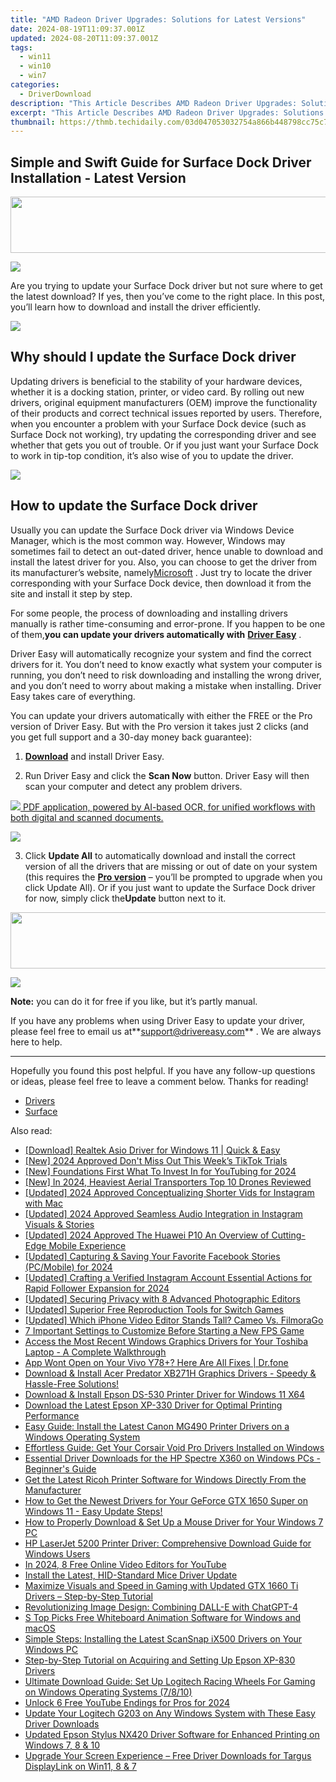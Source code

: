 ```yaml
---
title: "AMD Radeon Driver Upgrades: Solutions for Latest Versions"
date: 2024-08-19T11:09:37.001Z
updated: 2024-08-20T11:09:37.001Z
tags:
  - win11
  - win10
  - win7
categories:
  - DriverDownload
description: "This Article Describes AMD Radeon Driver Upgrades: Solutions for Latest Versions"
excerpt: "This Article Describes AMD Radeon Driver Upgrades: Solutions for Latest Versions"
thumbnail: https://thmb.techidaily.com/03d047053032754a866b448798cc75c77a872c39fcd35dfe08c86add34610351.jpg
---
```


## Simple and Swift Guide for Surface Dock Driver Installation - Latest Version

<!-- affiliate ads begin -->
<a href="https://vapordna.pxf.io/c/5597632/1494880/17238" target="_top" id="1494880"><img src="//a.impactradius-go.com/display-ad/17238-1494880" border="0" alt="" width="728" height="90"/></a><img height="0" width="0" src="https://imp.pxf.io/i/5597632/1494880/17238" style="position:absolute;visibility:hidden;" border="0" />
<!-- affiliate ads end -->
![](https://images.drivereasy.com/wp-content/uploads/2019/09/image-399.png)

 Are you trying to update your Surface Dock driver but not sure where to get the latest download? If yes, then you’ve come to the right place. In this post, you’ll learn how to download and install the driver efficiently.

<!-- affiliate ads begin -->
<a href="https://secure.2checkout.com/order/checkout.php?PRODS=45152835&QTY=1&AFFILIATE=108875&CART=1"><img src="https://download.terabyteunlimited.com/banners/ad_800x450_d.jpg" border="0"></a>
<!-- affiliate ads end -->
## Why should I update the Surface Dock driver

 Updating drivers is beneficial to the stability of your hardware devices, whether it is a docking station, printer, or video card. By rolling out new drivers, original equipment manufacturers (OEM) improve the functionality of their products and correct technical issues reported by users. Therefore, when you encounter a problem with your Surface Dock device (such as Surface Dock not working), try updating the corresponding driver and see whether that gets you out of trouble. Or if you just want your Surface Dock to work in tip-top condition, it’s also wise of you to update the driver.

<!-- affiliate ads begin -->
<a href="https://store.nero.com/order/checkout.php?PRODS=42296740&QTY=1&AFFILIATE=108875&CART=1"><img src="https://www.nero.com/nero-com-wAssets/img/banners/2023/biu/Nero_BackItUp_Screen_2.webp" border="0"></a>
<!-- affiliate ads end -->
## How to update the Surface Dock driver

 Usually you can update the Surface Dock driver via Windows Device Manager, which is the most common way. However, Windows may sometimes fail to detect an out-dated driver, hence unable to download and install the latest driver for you. Also, you can choose to get the driver from its manufacturer’s website, namely[Microsoft](https://www.microsoft.com/en-us) . Just try to locate the driver corresponding with your Surface Dock device, then download it from the site and install it step by step.

 For some people, the process of downloading and installing drivers manually is rather time-consuming and error-prone. If you happen to be one of them,**you can update your drivers automatically with** **[Driver Easy](https://tools.techidaily.com/drivereasy/download/)**  .

 Driver Easy will automatically recognize your system and find the correct drivers for it. You don’t need to know exactly what system your computer is running, you don’t need to risk downloading and installing the wrong driver, and you don’t need to worry about making a mistake when installing. Driver Easy takes care of everything.

 You can update your drivers automatically with either the FREE or the Pro version of Driver Easy. But with the Pro version it takes just 2 clicks (and you get full support and a 30-day money back guarantee):

 1) **[Download](https://tools.techidaily.com/drivereasy/download/)**  and install Driver Easy.

 2) Run Driver Easy and click the **Scan Now** button. Driver Easy will then scan your computer and detect any problem drivers.

<!-- affiliate ads begin -->
<a href="https://checkout.abbyy.com/order/checkout.php?PRODS=39254549&QTY=1&AFFILIATE=108875&CART=1"> <img src="https://secure.avangate.com/images/merchant/0e5fb5c76fca16adbee503c9aff393cd/products/8_FR-Badges-NEW-FR-Standard-16-WIN-200.png" border="0"> PDF application, powered by AI-based OCR, for unified workflows with both digital and scanned documents. </a>
<!-- affiliate ads end -->
![](https://images.drivereasy.com/wp-content/uploads/2019/06/image-439.png)

 3) Click **Update All** to automatically download and install the correct version of all the drivers that are missing or out of date on your system (this requires the **[Pro version](https://tools.techidaily.com/drivereasy/download/)**  – you’ll be prompted to upgrade when you click Update All). Or if you just want to update the Surface Dock driver for now, simply click the**Update**  button next to it.

<!-- affiliate ads begin -->
<a href="https://united.elfm.net/c/5597632/517826/4704" target="_top" id="517826"><img src="//a.impactradius-go.com/display-ad/4704-517826" border="0" alt="" width="728" height="90"/></a><img height="0" width="0" src="https://united.elfm.net/i/5597632/517826/4704" style="position:absolute;visibility:hidden;" border="0" />
<!-- affiliate ads end -->
![](https://images.drivereasy.com/wp-content/uploads/2019/09/image-395.png)

**Note:** you can do it for free if you like, but it’s partly manual.

 If you have any problems when using Driver Easy to update your driver, please feel free to email us at**<support@drivereasy.com>** . We are always here to help.

---

 Hopefully you found this post helpful. If you have any follow-up questions or ideas, please feel free to leave a comment below. Thanks for reading!

* [Drivers](https://tools.techidaily.com/drivereasy/download/)
* [Surface](https://tools.techidaily.com/drivereasy/download/)

<ins class="adsbygoogle"
     style="display:block"
     data-ad-format="autorelaxed"
     data-ad-client="ca-pub-7571918770474297"
     data-ad-slot="1223367746"></ins>



<ins class="adsbygoogle"
     style="display:block"
     data-ad-client="ca-pub-7571918770474297"
     data-ad-slot="8358498916"
     data-ad-format="auto"
     data-full-width-responsive="true"></ins>

<span class="atpl-alsoreadstyle">Also read:</span>
<div><ul>
<li><a href="https://hardware-help.techidaily.com/download-realtek-asio-driver-for-windows-11-quick-and-easy/"><u>[Download] Realtek Asio Driver for Windows 11 | Quick & Easy</u></a></li>
<li><a href="https://tiktok-clips.techidaily.com/new-2024-approved-dont-miss-out-this-weeks-tiktok-trials/"><u>[New] 2024 Approved  Don't Miss Out  This Week’s TikTok Trials</u></a></li>
<li><a href="https://youtube-web.techidaily.com/oundations-first-what-to-invest-in-for-youtubing-for-2024/"><u>[New] Foundations First  What To Invest In for YouTubing for 2024</u></a></li>
<li><a href="https://fox-direct.techidaily.com/new-in-2024-heaviest-aerial-transporters-top-10-drones-reviewed/"><u>[New] In 2024, Heaviest Aerial Transporters  Top 10 Drones Reviewed</u></a></li>
<li><a href="https://instagram-video-recordings.techidaily.com/updated-2024-approved-conceptualizing-shorter-vids-for-instagram-with-mac/"><u>[Updated] 2024 Approved  Conceptualizing Shorter Vids for Instagram with Mac</u></a></li>
<li><a href="https://instagram-video-recordings.techidaily.com/updated-2024-approved-seamless-audio-integration-in-instagram-visuals-and-stories/"><u>[Updated] 2024 Approved  Seamless Audio Integration in Instagram Visuals & Stories</u></a></li>
<li><a href="https://article-helps.techidaily.com/updated-2024-approved-the-huawei-p10-an-overview-of-cutting-edge-mobile-experience/"><u>[Updated] 2024 Approved  The Huawei P10  An Overview of Cutting-Edge Mobile Experience</u></a></li>
<li><a href="https://facebook-videos.techidaily.com/updated-capturing-and-saving-your-favorite-facebook-stories-pcmobile-for-2024/"><u>[Updated] Capturing & Saving Your Favorite Facebook Stories (PC/Mobile) for 2024</u></a></li>
<li><a href="https://instagram-video-files.techidaily.com/updated-crafting-a-verified-instagram-account-essential-actions-for-rapid-follower-expansion-for-2024/"><u>[Updated] Crafting a Verified Instagram Account  Essential Actions for Rapid Follower Expansion for 2024</u></a></li>
<li><a href="https://extra-skills.techidaily.com/updated-securing-privacy-with-8-advanced-photographic-editors/"><u>[Updated] Securing Privacy with 8 Advanced Photographic Editors</u></a></li>
<li><a href="https://screen-video-capture.techidaily.com/updated-superior-free-reproduction-tools-for-switch-games/"><u>[Updated] Superior Free Reproduction Tools for Switch Games</u></a></li>
<li><a href="https://vimeo-videos.techidaily.com/updated-which-iphone-video-editor-stands-tall-cameo-vs-filmorago/"><u>[Updated] Which iPhone Video Editor Stands Tall? Cameo Vs. FilmoraGo</u></a></li>
<li><a href="https://games-able.techidaily.com/7-important-settings-to-customize-before-starting-a-new-fps-game/"><u>7 Important Settings to Customize Before Starting a New FPS Game</u></a></li>
<li><a href="https://hardware-help.techidaily.com/access-the-most-recent-windows-graphics-drivers-for-your-toshiba-laptop-a-complete-walkthrough/"><u>Access the Most Recent Windows Graphics Drivers for Your Toshiba Laptop - A Complete Walkthrough</u></a></li>
<li><a href="https://howto.techidaily.com/app-wont-open-on-your-vivo-y78plus-here-are-all-fixes-drfone-by-drfone-fix-android-problems-fix-android-problems/"><u>App Wont Open on Your Vivo Y78+? Here Are All Fixes | Dr.fone</u></a></li>
<li><a href="https://hardware-help.techidaily.com/download-and-install-acer-predator-xb271h-graphics-drivers-speedy-and-hassle-free-solutions/"><u>Download & Install Acer Predator XB271H Graphics Drivers - Speedy & Hassle-Free Solutions!</u></a></li>
<li><a href="https://hardware-help.techidaily.com/download-and-install-epson-ds-530-printer-driver-for-windows-11-x64/"><u>Download & Install Epson DS-530 Printer Driver for Windows 11 X64</u></a></li>
<li><a href="https://hardware-help.techidaily.com/download-the-latest-epson-xp-330-driver-for-optimal-printing-performance/"><u>Download the Latest Epson XP-330 Driver for Optimal Printing Performance</u></a></li>
<li><a href="https://hardware-help.techidaily.com/easy-guide-install-the-latest-canon-mg490-printer-drivers-on-a-windows-operating-system/"><u>Easy Guide: Install the Latest Canon MG490 Printer Drivers on a Windows Operating System</u></a></li>
<li><a href="https://hardware-help.techidaily.com/effortless-guide-get-your-corsair-void-pro-drivers-installed-on-windows/"><u>Effortless Guide: Get Your Corsair Void Pro Drivers Installed on Windows</u></a></li>
<li><a href="https://hardware-help.techidaily.com/essential-driver-downloads-for-the-hp-spectre-x360-on-windows-pcs-beginners-guide/"><u>Essential Driver Downloads for the HP Spectre X360 on Windows PCs - Beginner's Guide</u></a></li>
<li><a href="https://hardware-help.techidaily.com/get-the-latest-ricoh-printer-software-for-windows-directly-from-the-manufacturer/"><u>Get the Latest Ricoh Printer Software for Windows Directly From the Manufacturer</u></a></li>
<li><a href="https://hardware-help.techidaily.com/how-to-get-the-newest-drivers-for-your-geforce-gtx-1650-super-on-windows-11-easy-update-steps/"><u>How to Get the Newest Drivers for Your GeForce GTX 1650 Super on Windows 11 - Easy Update Steps!</u></a></li>
<li><a href="https://hardware-help.techidaily.com/how-to-properly-download-and-set-up-a-mouse-driver-for-your-windows-7-pc/"><u>How to Properly Download & Set Up a Mouse Driver for Your Windows 7 PC</u></a></li>
<li><a href="https://hardware-help.techidaily.com/hp-laserjet-5200-printer-driver-comprehensive-download-guide-for-windows-users/"><u>HP LaserJet 5200 Printer Driver: Comprehensive Download Guide for Windows Users</u></a></li>
<li><a href="https://youtube-zero.techidaily.com/24-8-free-online-video-editors-for-youtube/"><u>In 2024, 8 Free Online Video Editors for YouTube</u></a></li>
<li><a href="https://hardware-help.techidaily.com/install-the-latest-hid-standard-mice-driver-update/"><u>Install the Latest, HID-Standard Mice Driver Update</u></a></li>
<li><a href="https://hardware-help.techidaily.com/maximize-visuals-and-speed-in-gaming-with-updated-gtx-1660-ti-drivers-step-by-step-tutorial/"><u>Maximize Visuals and Speed in Gaming with Updated GTX 1660 Ti Drivers – Step-by-Step Tutorial</u></a></li>
<li><a href="https://tech-revival.techidaily.com/revolutionizing-image-design-combining-dall-e-with-chatgpt-4/"><u>Revolutionizing Image Design: Combining DALL-E with ChatGPT-4</u></a></li>
<li><a href="https://ai-vdieo-software.techidaily.com/s-top-picks-free-whiteboard-animation-software-for-windows-and-macos/"><u>S Top Picks Free Whiteboard Animation Software for Windows and macOS</u></a></li>
<li><a href="https://hardware-help.techidaily.com/simple-steps-installing-the-latest-scansnap-ix500-drivers-on-your-windows-pc/"><u>Simple Steps: Installing the Latest ScanSnap iX500 Drivers on Your Windows PC</u></a></li>
<li><a href="https://hardware-help.techidaily.com/step-by-step-tutorial-on-acquiring-and-setting-up-epson-xp-830-drivers/"><u>Step-by-Step Tutorial on Acquiring and Setting Up Epson XP-830 Drivers</u></a></li>
<li><a href="https://hardware-help.techidaily.com/ultimate-download-guide-set-up-logitech-racing-wheels-for-gaming-on-windows-operating-systems-7810/"><u>Ultimate Download Guide: Set Up Logitech Racing Wheels For Gaming on Windows Operating Systems (7/8/10)</u></a></li>
<li><a href="https://youtube-tips.techidaily.com/k-6-free-youtube-endings-for-pros-for-2024/"><u>Unlock 6 Free YouTube Endings for Pros for 2024</u></a></li>
<li><a href="https://hardware-help.techidaily.com/update-your-logitech-g203-on-any-windows-system-with-these-easy-driver-downloads/"><u>Update Your Logitech G203 on Any Windows System with These Easy Driver Downloads</u></a></li>
<li><a href="https://hardware-help.techidaily.com/updated-epson-stylus-nx420-driver-software-for-enhanced-printing-on-windows-7-8-and-10/"><u>Updated Epson Stylus NX420 Driver Software for Enhanced Printing on Windows 7, 8 & 10</u></a></li>
<li><a href="https://hardware-help.techidaily.com/upgrade-your-screen-experience-free-driver-downloads-for-targus-displaylink-on-win11-8-and-7/"><u>Upgrade Your Screen Experience – Free Driver Downloads for Targus DisplayLink on Win11, 8 & 7</u></a></li>
</ul></div>
